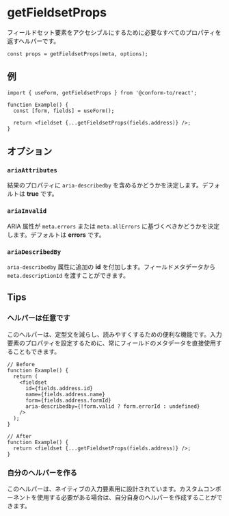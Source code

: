 # getFieldsetProps

フィールドセット要素をアクセシブルにするために必要なすべてのプロパティを返すヘルパーです。

```tsx
const props = getFieldsetProps(meta, options);
```

## 例

```tsx
import { useForm, getFieldsetProps } from '@conform-to/react';

function Example() {
  const [form, fields] = useForm();

  return <fieldset {...getFieldsetProps(fields.address)} />;
}
```

## オプション

### `ariaAttributes`

結果のプロパティに `aria-describedby` を含めるかどうかを決定します。デフォルトは **true** です。

### `ariaInvalid`

ARIA 属性が `meta.errors` または `meta.allErrors` に基づくべきかどうかを決定します。デフォルトは **errors** です。

### `ariaDescribedBy`

`aria-describedby` 属性に追加の **id** を付加します。フィールドメタデータから `meta.descriptionId` を渡すことができます。

## Tips

### ヘルパーは任意です

このヘルパーは、定型文を減らし、読みやすくするための便利な機能です。入力要素のプロパティを設定するために、常にフィールドのメタデータを直接使用することもできます。

```tsx
// Before
function Example() {
  return (
    <fieldset
      id={fields.address.id}
      name={fields.address.name}
      form={fields.address.formId}
      aria-describedby={!form.valid ? form.errorId : undefined}
    />
  );
}

// After
function Example() {
  return <fieldset {...getFieldsetProps(fields.address)} />;
}
```

### 自分のヘルパーを作る

このヘルパーは、ネイティブの入力要素用に設計されています。カスタムコンポーネントを使用する必要がある場合は、自分自身のヘルパーを作成することができます。

